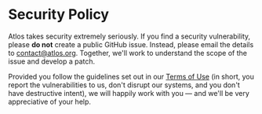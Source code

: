 # Security Policy

Atlos takes security extremely seriously. If you find a security vulnerability, please **do not** create a public GitHub issue. Instead, please email the details to <contact@atlos.org>. Together, we'll work to understand the scope of the issue and develop a patch.

Provided you follow the guidelines set out in our [Terms of Use](policy/TERMS_OF_USE.md) (in short, you report the vulnerabilities to us, don't disrupt our systems, and you don't have destructive intent), we will happily work with you — and we'll be very appreciative of your help.
